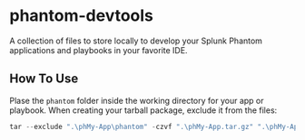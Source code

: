 # phantom-devtools
A collection of files to store locally to develop your Splunk Phantom applications and playbooks in your favorite IDE.

## How To Use

Plase the `phantom` folder inside the working directory for your app or playbook. When creating your tarball package, exclude it from the files:

```powershell
tar --exclude ".\phMy-App\phantom" -czvf ".\phMy-App.tar.gz" ".\phMy-App"
```
